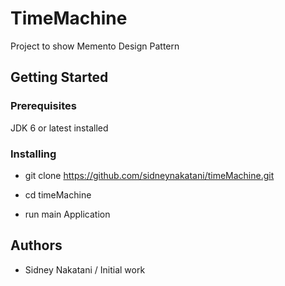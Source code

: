 # TimeMachine

Project to show Memento Design Pattern

## Getting Started

### Prerequisites

JDK 6 or latest installed

### Installing

* git clone https://github.com/sidneynakatani/timeMachine.git

* cd timeMachine

* run main Application

## Authors

- Sidney Nakatani / Initial work
